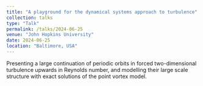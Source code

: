 ```yaml
---
title: "A playground for the dynamical systems approach to turbulence"
collection: talks
type: "Talk"
permalink: /talks/2024-06-25
venue: "John Hopkins University"
date: 2024-06-25
location: "Baltimore, USA"
---
```


Presenting a large continuation of periodic orbits in forced two-dimensional turbulence upwards in Reynolds number, and modelling their large scale structure with exact solutions of the point vortex model.
